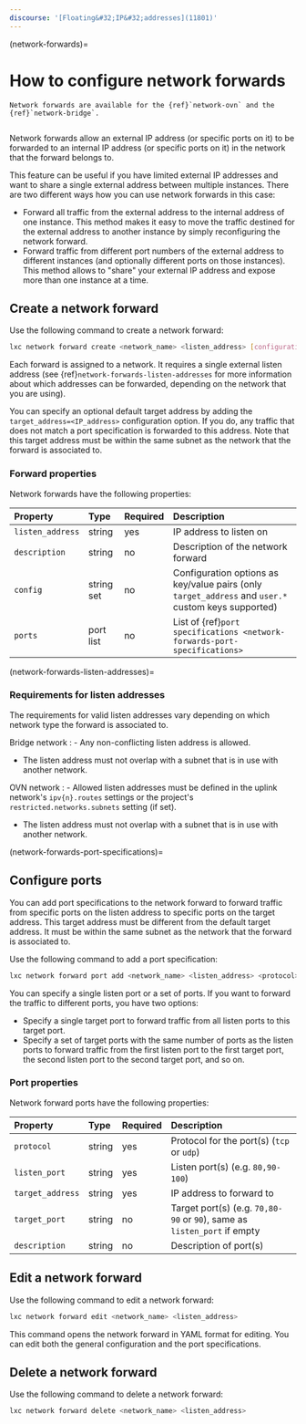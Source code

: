 ```yaml
---
discourse: '[Floating&#32;IP&#32;addresses](11801)'
---
```


(network-forwards)=
# How to configure network forwards

```{note}
Network forwards are available for the {ref}`network-ovn` and the {ref}`network-bridge`.
```

```{youtube} https://www.youtube.com/watch?v=B-Uzo9WldMs
```

Network forwards allow an external IP address (or specific ports on it) to be forwarded to an internal IP address (or specific ports on it) in the network that the forward belongs to.

This feature can be useful if you have limited external IP addresses and want to share a single external address between multiple instances.
There are two different ways how you can use network forwards in this case:

- Forward all traffic from the external address to the internal address of one instance.
  This method makes it easy to move the traffic destined for the external address to another instance by simply reconfiguring the network forward.
- Forward traffic from different port numbers of the external address to different instances (and optionally different ports on those instances).
  This method allows to "share" your external IP address and expose more than one instance at a time.

## Create a network forward

Use the following command to create a network forward:

```bash
lxc network forward create <network_name> <listen_address> [configuration_options...]
```

Each forward is assigned to a network.
It requires a single external listen address (see {ref}`network-forwards-listen-addresses` for more information about which addresses can be forwarded, depending on the network that you are using).

You can specify an optional default target address by adding the `target_address=<IP_address>` configuration option.
If you do, any traffic that does not match a port specification is forwarded to this address.
Note that this target address must be within the same subnet as the network that the forward is associated to.

### Forward properties

Network forwards have the following properties:

Property         | Type       | Required | Description
:--              | :--        | :--      | :--
`listen_address` | string     | yes      | IP address to listen on
`description`    | string     | no       | Description of the network forward
`config`         | string set | no       | Configuration options as key/value pairs (only `target_address` and `user.*` custom keys supported)
`ports`          | port list  | no       | List of {ref}`port specifications <network-forwards-port-specifications>`

(network-forwards-listen-addresses)=
### Requirements for listen addresses

The requirements for valid listen addresses vary depending on which network type the forward is associated to.

Bridge network
: - Any non-conflicting listen address is allowed.
  - The listen address must not overlap with a subnet that is in use with another network.

OVN network
: - Allowed listen addresses must be defined in the uplink network's `ipv{n}.routes` settings or the project's `restricted.networks.subnets` setting (if set).
  - The listen address must not overlap with a subnet that is in use with another network.

(network-forwards-port-specifications)=
## Configure ports

You can add port specifications to the network forward to forward traffic from specific ports on the listen address to specific ports on the target address.
This target address must be different from the default target address.
It must be within the same subnet as the network that the forward is associated to.

Use the following command to add a port specification:

```bash
lxc network forward port add <network_name> <listen_address> <protocol> <listen_ports> <target_address> [<target_ports>]
```

You can specify a single listen port or a set of ports.
If you want to forward the traffic to different ports, you have two options:

- Specify a single target port to forward traffic from all listen ports to this target port.
- Specify a set of target ports with the same number of ports as the listen ports to forward traffic from the first listen port to the first target port, the second listen port to the second target port, and so on.

### Port properties

Network forward ports have the following properties:

Property          | Type       | Required | Description
:--               | :--        | :--      | :--
`protocol`        | string     | yes      | Protocol for the port(s) (`tcp` or `udp`)
`listen_port`     | string     | yes      | Listen port(s) (e.g. `80,90-100`)
`target_address`  | string     | yes      | IP address to forward to
`target_port`     | string     | no       | Target port(s) (e.g. `70,80-90` or `90`), same as `listen_port` if empty
`description`     | string     | no       | Description of port(s)

## Edit a network forward

Use the following command to edit a network forward:

```bash
lxc network forward edit <network_name> <listen_address>
```

This command opens the network forward in YAML format for editing.
You can edit both the general configuration and the port specifications.

## Delete a network forward

Use the following command to delete a network forward:

```bash
lxc network forward delete <network_name> <listen_address>
```
